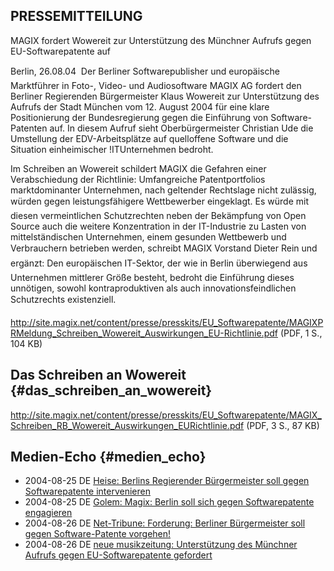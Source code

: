 ## PRESSEMITTEILUNG

MAGIX fordert Wowereit zur Unterstützung des Münchner Aufrufs gegen
EU-Softwarepatente auf

Berlin, 26.08.04  Der Berliner Softwarepublisher und europäische
Marktführer in Foto-, Video- und Audiosoftware MAGIX AG fordert den
Berliner Regierenden Bürgermeister Klaus Wowereit zur Unterstützung des
Aufrufs der Stadt München vom 12. August 2004 für eine klare
Positionierung der Bundesregierung gegen die Einführung von
Software-Patenten auf. In diesem Aufruf sieht Oberbürgermeister
Christian Ude die Umstellung der EDV-Arbeitsplätze auf quelloffene
Software und die Situation einheimischer !ITUnternehmen bedroht.

Im Schreiben an Wowereit schildert MAGIX die Gefahren einer
Verabschiedung der Richtlinie: Umfangreiche Patentportfolios
marktdominanter Unternehmen, nach geltender Rechtslage nicht zulässig,
würden gegen leistungsfähigere Wettbewerber eingeklagt. Es würde mit
diesen vermeintlichen Schutzrechten neben der Bekämpfung von Open Source
auch die weitere Konzentration in der IT-Industrie zu Lasten von
mittelständischen Unternehmen, einem gesunden Wettbewerb und
Verbrauchern betrieben werden, schreibt MAGIX Vorstand Dieter Rein und
ergänzt: Den europäischen IT-Sektor, der wie in Berlin überwiegend aus
Unternehmen mittlerer Größe besteht, bedroht die Einführung dieses
unnötigen, sowohl kontraproduktiven als auch innovationsfeindlichen
Schutzrechts existenziell.

<http://site.magix.net/content/presse/presskits/EU_Softwarepatente/MAGIXPRMeldung_Schreiben_Wowereit_Auswirkungen_EU-Richtlinie.pdf>
(PDF, 1 S., 104 KB)

## Das Schreiben an Wowereit {#das_schreiben_an_wowereit}

<http://site.magix.net/content/presse/presskits/EU_Softwarepatente/MAGIX_Schreiben_RB_Wowereit_Auswirkungen_EURichtlinie.pdf>
(PDF, 3 S., 87 KB)

## Medien-Echo {#medien_echo}

-   2004-08-25 DE [Heise: Berlins Regierender Bürgermeister soll gegen
    Softwarepatente
    intervenieren](http://www.heise.de/newsticker/meldung/50358 "wikilink")
-   2004-08-25 DE [Golem: Magix: Berlin soll sich gegen Softwarepatente
    engagieren](http://www.golem.de/0408/33194.html "wikilink")
-   2004-08-26 DE [Net-Tribune: Forderung: Berliner Bürgermeister soll
    gegen Software-Patente
    vorgehen!](http://www.net-tribune.de/article/260804-03.php "wikilink")
-   2004-08-26 DE [neue musikzeitung: Unterstützung des Münchner Aufrufs
    gegen EU-Softwarepatente
    gefordert](http://www.nmz.de/kiz/modules.php?op=modload&name=News&file=article&sid=7931 "wikilink")
